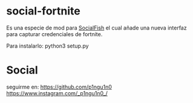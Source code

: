 # social-fortnite

Es una especie de mod para [SocialFish](https://github.com/UndeadSec/SocialFish) el cual añade una nueva interfaz para capturar credenciales de fortnite.

Para instalarlo: python3 setup.py

# Social

seguirme en:
https://github.com/p1ngu1n0
https://www.instagram.com/_p1ngu1n0_/
